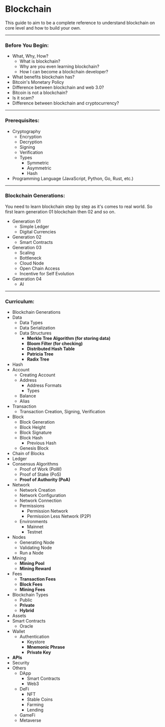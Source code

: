 # Blockchain
This guide to aim to be a complete reference to understand blockchain on core level and how to build your own.

---

### Before You Begin:
- What, Why, How?
  - What is blockchain?
  - Why are you even learning blockchain?
  - How I can become a blockchain developer?
- What benefits blockchain has?
- Bitcoin's Monetary Policy
- Difference between blockchain and web 3.0?
- Bitcoin is not a blockchain?
- Is it scam?
- Difference between blockchain and cryptocurrency?

---

### Prerequisites:
- Cryptography
  - Encryption
  - Decryption
  - Signing
  - Verification
  - Types
    - Symmetric
    - Asymmetric
    - Hash
- Programming Language (JavaScript, Python, Go, Rust, etc.)

---

### Blockchain Generations:
You need to learn blockchain step by step as it's comes to real world. So first learn generation 01 blockchain then 02 and so on.

- Generation 01
  - Simple Ledger
  - Digital Currencies
- Generation 02
  - Smart Contracts
- Generation 03
  - Scaling
  - Bottleneck
  - Cloud Node
  - Open Chain Access
  - Incentive for Self Evolution
- Generation 04
  - AI

---

### Curriculum:
- Blockchain Generations
- Data
  - Data Types
  - Data Serialization
  - Data Structures
    - **Merkle Tree Algorithm (for storing data)**
    - **Bloom Filter (for checking)**
    - **Distributed Hash Table**
    - **Patricia Tree**
    - **Radix Tree**
- Hash
- Account
  - Creating Account
  - Address
    - Address Formats
    - Types
  - Balance
  - Alias
- Transaction
  - Transaction Creation, Signing, Verification
- Block
  - Block Generation
  - Block Height
  - Block Signature
  - Block Hash
    - Previous Hash
  - Genesis Block
- Chain of Blocks
- Ledger
- Consensus Algorithms
  - Proof of Work (PoW)
  - Proof of Stake (PoS)
  - **Proof of Authority (PoA)**
- Network
  - Network Creation
  - Network Configuration
  - Network Connection
  - Permissions
    - Permission Network
    - Permission Less Network (P2P)
  - Environments
    - Mainnet
    - Testnet
- Nodes
  - Generating Node
  - Validating Node
  - Run a Node
- Mining
  - **Mining Pool**
  - **Mining Reward**
- Fees
  - **Transaction Fees**
  - **Block Fees**
  - **Mining Fees**
- Blockchain Types
  - Public
  - **Private**
  - **Hybrid**
- Assets
- Smart Contracts
  - Oracle
- Wallet
  - Authentication
    - Keystore
    - **Mnemonic Phrase**
    - **Private Key**
- **APIs**
- Security
- Others
  - DApp
    - Smart Contracts
    - Web3
  - DeFi
    - NFT
    - Stable Coins
    - Farming
    - Lending
  - GameFi
  - Metaverse
  
